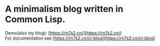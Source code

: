 # A minimalism blog written in Common Lisp. 

Demo(also my blog): [https://rn7s2.cn/](https://rn7s2.cn/)  
For documentation see [https://rn7s2.cn/cl-blog](https://rn7s2.cn/cl-blog)
